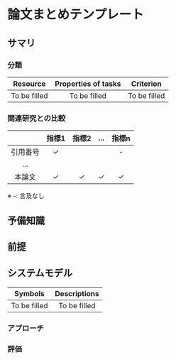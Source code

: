 # 論文まとめテンプレート

## サマリ
<!--
以下を記載する：
- 元論文pdfのリンク
- 出版年
- 学会名
- 論文タイトル
- 論文の新規性・手法のキモを2~3行で説明
-->

### 分類
<!-- [スケジューリング手法の分類法](https://tier4.atlassian.net/wiki/spaces/~6422e65c57f0c028e2f72804/pages/2780268789)に従って以下の表を埋める-->

| Resource     | Properties of tasks | Criterion    |
| :----------: | :-----------------: | :----------: |
| To be filled | To be filled        | To be filled |

### 関連研究との比較
<!-- 関連研究の章を基に以下のような比較表を作成する -->

|          | 指標1 | 指標2 | ... | 指標n |
| :------: | :---: | :---: | :-: | :---: |
| 引用番号 |   $\checkmark$   |       |     |   -   |
|   ...    |       |       |     |       |
|  本論文  |   $\checkmark$   |   $\checkmark$   |  $\checkmark$  |   $\checkmark$   |

※ -: 言及なし

## 予備知識
<!-- アプローチを理解するために必要最低限な予備知識を記載 -->

## 前提
<!-- 単純化や制約を全て列挙する -->

## システムモデル

<!-- アプローチセクションに登場するシンボルを全て以下の表にまとめる -->

|   Symbols    | Descriptions |
| :----------: | :----------: |
| To be filled | To be filled |

<!-- 上記表に書けないモデルを記載 -->

<!-- ##前提と##システムモデルは論文の構成上書きやすい順序でOK -->

### アプローチ
<!-- 論文の提案の主眼を簡潔にまとめる。この資料を読んで再現実装できるレベルにする。 -->

### 評価
<!-- 評価方法・結果・著者の考察を簡潔にまとめる -->
